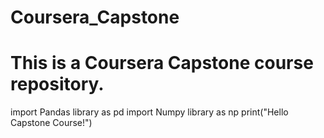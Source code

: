 # Coursera_Capstone
# This is a Coursera Capstone course repository.

import Pandas library as pd
import Numpy library as np
print("Hello Capstone Course!")
